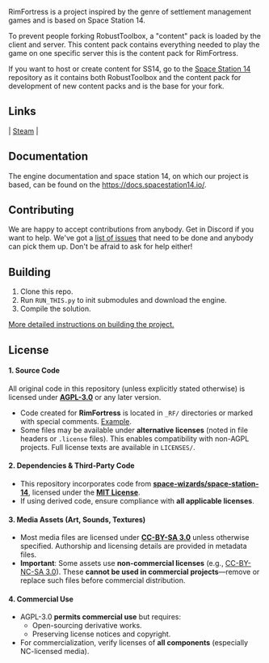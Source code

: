 RimFortress is a project inspired by the genre of settlement management games and is based on Space Station 14.

To prevent people forking RobustToolbox, a "content" pack is loaded by the client and server. This content pack contains everything needed to play the game on one specific server this is the content pack for RimFortress.

If you want to host or create content for SS14, go to the [Space Station 14](https://github.com/space-wizards/space-station-14) repository as it contains both RobustToolbox and the content pack for development of new content packs and is the base for your fork.

## Links

| [Steam](https://store.steampowered.com/app/1255460/Space_Station_14/) |

## Documentation

The engine documentation and space station 14, on which our project is based, can be found on the https://docs.spacestation14.io/.

## Contributing

We are happy to accept contributions from anybody. Get in Discord if you want to help. We've got a [list of issues](https://github.com/RimFortress/rim-fortress-14/issues) that need to be done and anybody can pick them up. Don't be afraid to ask for help either!

## Building

1. Clone this repo.
2. Run `RUN_THIS.py` to init submodules and download the engine.
3. Compile the solution.

[More detailed instructions on building the project.](https://docs.spacestation14.com/en/general-development/setup.html)

## License

#### **1. Source Code**  
All original code in this repository (unless explicitly stated otherwise) is licensed under **[AGPL-3.0](https://www.gnu.org/licenses/agpl-3.0.html)** or any later version.  

- Code created for **RimFortress** is located in `_RF/` directories or marked with special comments. [Example](https://github.com/RimFortress/rim-fortress-14/blob/master/Content.Server/NPC/Systems/NPCUtilitySystem.cs).  
- Some files may be available under **alternative licenses** (noted in file headers or `.license` files). This enables compatibility with non-AGPL projects. Full license texts are available in `LICENSES/`.  

#### **2. Dependencies & Third-Party Code**  
- This repository incorporates code from **[space-wizards/space-station-14](https://github.com/space-wizards/space-station-14)**, licensed under the **[MIT License](https://github.com/space-wizards/space-station-14/blob/master/LICENSE.TXT)**.  
- If using derived code, ensure compliance with **all applicable licenses**.  

#### **3. Media Assets (Art, Sounds, Textures)**  
- Most media files are licensed under **[CC-BY-SA 3.0](https://creativecommons.org/licenses/by-sa/3.0/)** unless otherwise specified. Authorship and licensing details are provided in metadata files.  
- **Important**: Some assets use **non-commercial licenses** (e.g., [CC-BY-NC-SA 3.0](https://creativecommons.org/licenses/by-nc-sa/3.0/)). These **cannot be used in commercial projects**—remove or replace such files before commercial distribution.  

#### **4. Commercial Use**  
- AGPL-3.0 **permits commercial use** but requires:  
  - Open-sourcing derivative works.  
  - Preserving license notices and copyright.  
- For commercialization, verify licenses of **all components** (especially NC-licensed media).
